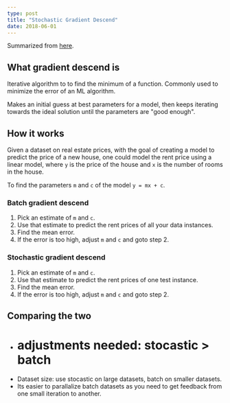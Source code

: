 ```yaml
---
type: post
title: "Stochastic Gradient Descend"
date: 2018-06-01
---
```


Summarized from [here](https://www.quora.com/What-is-an-intuitive-explanation-of-stochastic-gradient-descent).

## What gradient descend is

Iterative algorithm to to find the minimum of a function.
Commonly used to minimize the error of an ML algorithm.

Makes an initial guess at best parameters for a model,
then keeps iterating towards the ideal solution until the parameters are "good enough".

## How it works

Given a dataset on real estate prices, with the goal of creating a model
to predict the price of a new house, one could model the rent price using a linear model,
where `y` is the price of the house and `x` is the number of rooms in the house.

To find the parameters `m` and `c` of the model `y = mx + c`.

### Batch gradient descend

1. Pick an estimate of `m` and `c`.
2. Use that estimate to predict the rent prices of all your data instances.
3. Find the mean error.
4. If the error is too high, adjust `m` and `c` and goto step 2.


### Stochastic gradient descend

1. Pick an estimate of `m` and `c`.
2. Use that estimate to predict the rent prices of one test instance.
3. Find the mean error.
4. If the error is too high, adjust `m` and `c` and goto step 2.


## Comparing the two

* # adjustments needed: stocastic > batch
* Dataset size: use stocastic on large datasets, batch on smaller datasets.
* Its easier to parallalize batch datasets as you need to get feedback
  from one small iteration to another.





